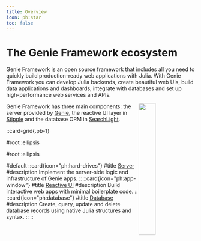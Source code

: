 ```yaml
---
title: Overview
icon: ph:star
toc: false
---
```


# The Genie Framework ecosystem

Genie Framework is an open source framework that includes all you need to quickly build production-ready web applications with Julia. With Genie Framework you can develop Julia backends, create beautiful web UIs, build data applications and dashboards, integrate with databases and set up high-performance web services and APIs.

<img  style="float:right;display:block;width:30%;max-width:100%;margin-left:auto;margin-right:auto;margin-top:0px" src="/assets/guides/intro/genieframeworkdiagram.svg">

Genie Framework has three main components: the server provided by [Genie](https://github.com/genieframework/genie.jl), the reactive UI layer in [Stipple](https://github.com/genieframework/stipple.jl) and the database ORM in [SearchLight](https://github.com/genieframework/searchlight.jl).



<!-- The API for writing backend code and reactive UIs is provided by the package GenieFramework.jl, and it has been specially designed for writing interactive data apps with minimum amounts of boilerplate code. To work with databases, the SearchLight.jl package provides an ORM that works with Julia objects and queries. This reference documentation page covers the [new API](https://genieframework.com/blog/new-API-for-building-Julia-apps-with-less-code.html) in `GenieFramework.jl` and the functionality of `SearchLight.jl`.  -->
<!---->
<!-- For more advanced use cases such as building MVC apps, adding authentication or developing web services, see the [guides page](/guides). For code examples, see the [App Gallery](/app-gallery) and the [examples GitHub repository](https://github.com/BuiltWithGenie). -->

::card-grid{.pb-1}

#root
:ellipsis

#root
:ellipsis

#default
  ::card{icon="ph:hard-drives"}
  #title
  [Server](/reference/server/routing)
  #description
Implement the server-side logic and infrastructure of Genie apps.
  ::
  ::card{icon="ph:app-window"}
  #title
  [Reactive UI](/reference/reactive-ui/)
  #description
Build interactive web apps with minimal boilerplate code.
  ::
  ::card{icon="ph:database"}
  #title
  [Database](/reference/database/)
  #description
Create, query, update and delete database records using native Julia structures and syntax.
  ::
::
